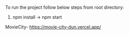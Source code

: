 To run the project follow below steps from root directory:
1. npm install -> npm start

MovieCity-  https://movie-city-dun.vercel.app/
